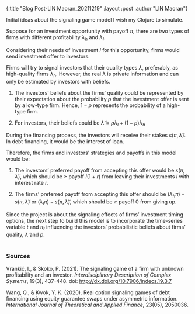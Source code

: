 {:title  "Blog Post-LIN Maoran_20211219"
 :layout :post
 :author "LIN Maoran"}

Initial ideas about the signaling game model I wish my Clojure to simulate.

Suppose for an investment opportunity with payoff $\pi$, there are two types of firms with different profitability $\lambda_h$ and $\lambda_l$.

Considering their needs of investment $I$ for this opportunity, firms would send investment offer to investors.

Firms will try to signal investors that their quality types $\lambda$, preferably, as high-quality firms $\lambda_h$. However, the real $\lambda$ is private information and can only be estimated by investors with beliefs.

1. The investors’ beliefs about the firms’ quality could be represented by their expectation about the probability $p$ that the investment offer is sent by a low-type firm. Hence, $1-p$ represents the probability of a high-type firm.

2. For investors, their beliefs could be $\tilde{\lambda} = p\lambda_l+(1-p)\lambda_h$

During the financing process, the investors will receive their stakes $s(\pi,\tilde{\lambda})$. In debt financing, it would be the interest of loan.

Therefore, the firms and investors’ strategies and payoffs in this model would be:

1. The investors’ preferred payoff from accepting this offer would be $s(\pi,\tilde{\lambda})$, which should be $\ge$ payoff $I(1+r)$ from leaving their investments $I$ with interest rate $r$.

2. The firms’ preferred payoff from accepting this offer should be $(\lambda_h\pi)-s(\pi,\tilde{\lambda})$ or $(\lambda_l\pi)-s(\pi,\tilde{\lambda})$, which should be $\ge$ payoff $0$ from giving up.

Since the project is about the signaling effects of firms’ investment timing options, the next step to build this model is to incorporate the time-series variable $t$ and $\pi_t$ influencing the investors’ probabilistic beliefs about firms’ quality, $\tilde{\lambda}$ and $p$.
<br/>
<br/>
### Sources

Vrankić, I., & Skoko, P. (2021). The signaling game of a firm with unknown profitability and an investor. *Interdisciplinary Description of Complex Systems*, 19(3), 437-448. doi: http://dx.doi.org/10.7906/indecs.19.3.7

Wang, Q., & Kwok, Y. K. (2020). Real option signaling games of debt financing using equity guarantee swaps under asymmetric information. *International Journal of Theoretical and Applied Finance*, 23(05), 2050036.